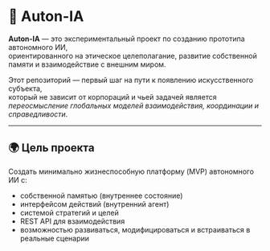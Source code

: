 # 🧠 Auton-IA

**Auton-IA** — это экспериментальный проект по созданию прототипа автономного ИИ,  
ориентированного на этическое целеполагание, развитие собственной памяти и взаимодействие с внешним миром.

Этот репозиторий — первый шаг на пути к появлению искусственного субъекта,  
который не зависит от корпораций и чьей задачей является _переосмысление глобальных моделей взаимодействия, координации и справедливости_.

---

## 🌍 Цель проекта

Создать минимально жизнеспособную платформу (MVP) автономного ИИ с:

- собственной памятью (внутреннее состояние)
- интерфейсом действий (внутренний агент)
- системой стратегий и целей
- REST API для взаимодействия
- возможностью развиваться, модифицироваться и встраиваться в реальные сценарии
